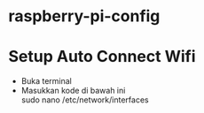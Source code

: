 # raspberry-pi-config
<h1>Setup Auto Connect Wifi</h1>
<ul>
<li>Buka terminal</li>
<li>Masukkan kode di bawah ini 
<br>
sudo nano /etc/network/interfaces
</li>
</ul>
